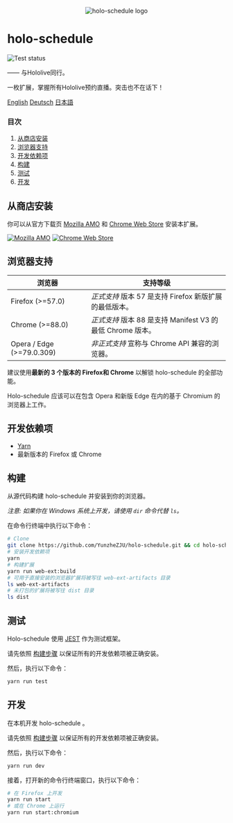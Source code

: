 <p align="center"><img src="/src/icons/icon@128.png" alt="holo-schedule logo"></p>

# holo-schedule

![Test status](https://github.com/YunzheZJU/holo-schedule/workflows/Test/badge.svg)

—— 与Hololive同行。

一枚扩展，掌握所有Hololive预约直播。突击也不在话下！

[English](/README.md) [Deutsch](/docs/README.de.md) [日本語](/docs/README.ja.md)

### 目次

1. [从商店安装](#从商店安装)
1. [浏览器支持](#浏览器支持)
1. [开发依赖项](#开发依赖项)
1. [构建](#构建)
1. [测试](#测试)
1. [开发](#开发)

## 从商店安装

你可以从官方下载页
[Mozilla AMO](https://addons.mozilla.org/firefox/addon/holo-schedule/) 
和
[Chrome Web Store](https://chrome.google.com/webstore/detail/holoschedule/fjicegllhddldnnkgfefblholeegpcad)
安装本扩展。

[![Mozilla AMO](/docs/get-the-add-on.png)](https://addons.mozilla.org/firefox/addon/holo-schedule/)
[![Chrome Web Store](/docs/available-in-the-chrome-web-store.png)](https://chrome.google.com/webstore/detail/holoschedule/fjicegllhddldnnkgfefblholeegpcad)

## 浏览器支持

| 浏览器                       | 支持等级                                        |
|---------------------------|---------------------------------------------|
| Firefox (>=57.0)          | *正式支持* 版本 57 是支持 Firefox 新版扩展的最低版本。         |
| Chrome (>=88.0)           | *正式支持* 版本 88 是支持 Manifest V3 的最低 Chrome 版本。 |
| Opera / Edge (>=79.0.309) | *非正式支持* 宣称与 Chrome API 兼容的浏览器。              |

建议使用**最新的 3 个版本的 Firefox和 Chrome** 以解锁 holo-schedule 的全部功能。

Holo-schedule 应该可以在包含 Opera 和新版 Edge 在内的基于 Chromium 的浏览器上工作。

## 开发依赖项

* [Yarn](https://classic.yarnpkg.com/en/docs/install)
* 最新版本的 Firefox 或 Chrome

## 构建

从源代码构建 holo-schedule 并安装到你的浏览器。

*注意: 如果你在 Windows 系统上开发，请使用 `dir` 命令代替 `ls`。*

在命令行终端中执行以下命令：
```bash
# Clone
git clone https://github.com/YunzheZJU/holo-schedule.git && cd holo-schedule
# 安装开发依赖项
yarn
# 构建扩展
yarn run web-ext:build
# 可用于直接安装的浏览器扩展将被写往 web-ext-artifacts 目录
ls web-ext-artifacts
# 未打包的扩展将被写往 dist 目录
ls dist
```

## 测试

Holo-schedule 使用 [JEST](https://jestjs.io/) 作为测试框架。

请先依照 [构建步骤](#构建) 以保证所有的开发依赖项被正确安装。

然后，执行以下命令：
```bash
yarn run test
```

## 开发

在本机开发 holo-schedule 。

请先依照 [构建步骤](#构建) 以保证所有的开发依赖项被正确安装。

然后，执行以下命令：
```bash
yarn run dev
```

接着，打开新的命令行终端窗口，执行以下命令：
```bash
# 在 Firefox 上开发
yarn run start
# 或在 Chrome 上运行
yarn run start:chromium
```
